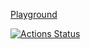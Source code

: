 [Playground](https://testing-your-playback-sound-system.onrender.com)

[![Actions Status](https://github.com/nerodnoy/python-project-83/actions/workflows/hexlet-check.yml/badge.svg)](https://github.com/nerodnoy/python-project-83/actions)
